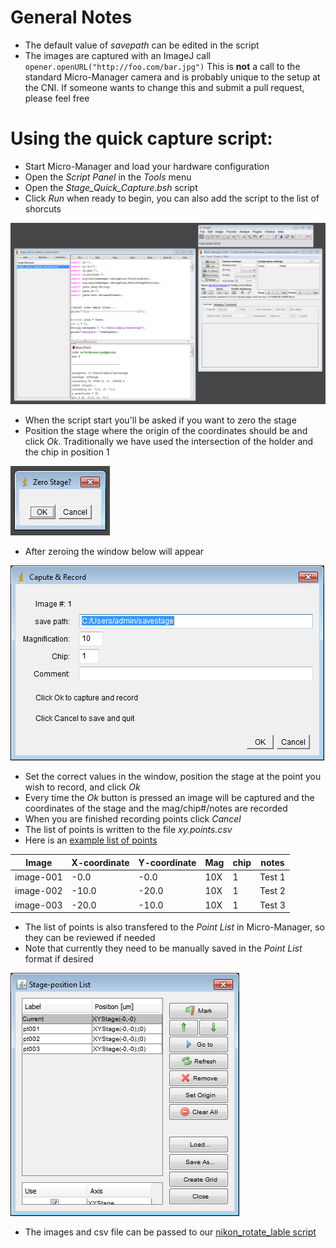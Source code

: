 # General Notes
- The default value of *savepath* can be edited in the script
- The images are captured with an ImageJ call `opener.openURL("http://foo.com/bar.jpg")` This is **not** a call to the standard Micro-Manager camera and is probably unique to the setup at the CNI. If someone wants to change this and submit a pull request, please feel free

# Using the quick capture script:

- Start Micro-Manager and load your hardware configuration
- Open the *Script Panel* in the *Tools* menu
- Open the *Stage_Quick_Capture.bsh* script
- Click *Run* when ready to begin, you can also add the script to the list of shorcuts

![micromanager screenshot](https://github.com/BWHCNI/workflow/blob/master/micro-manager/imgs/Capture1.png)

- When the script start you'll be asked if you want to zero the stage
- Position the stage where the origin of the coordinates should be and click *Ok*. Traditionally we have used the intersection of the holder and the chip in position 1

![micromanager screenshot](https://github.com/BWHCNI/workflow/blob/master/micro-manager/imgs/Capture2.png)

- After zeroing the window below will appear

![micromanager screenshot](https://github.com/BWHCNI/workflow/blob/master/micro-manager/imgs/Capture3.png)

- Set the correct values in the window, position the stage at the point you wish to record, and click *Ok*
- Every time the *Ok* button is pressed an image will be captured and the coordinates of the stage and the mag/chip#/notes are recorded
- When you are finished recording points click *Cancel*
- The list of points is written to the file *xy.points.csv*
- Here is an [example list of points](https://github.com/BWHCNI/workflow/blob/master/micro-manager/imgs/xy.points.csv)

| Image      | X-coordinate  | Y-coordinate  | Mag  | chip  | notes  | 
|------------|---------------|---------------|------|-------|--------| 
| image-001  | -0.0          | -0.0          | 10X  | 1     | Test 1 | 
| image-002  | -10.0          | -20.0          | 10X  | 1     | Test 2 | 
| image-003  | -20.0          | -10.0          | 10X  | 1     | Test 3 | 

- The list of points is also transfered to the *Point List* in Micro-Manager, so they can be reviewed if needed
- Note that currently they need to be manually saved in the *Point List* format if desired 

![micromanager screenshot](https://github.com/BWHCNI/workflow/blob/master/micro-manager/imgs/Capture4.png)

- The images and csv file can be passed to our [nikon_rotate_lable script](https://github.com/BWHCNI/workflow/tree/master/nikon_rotate_label)
